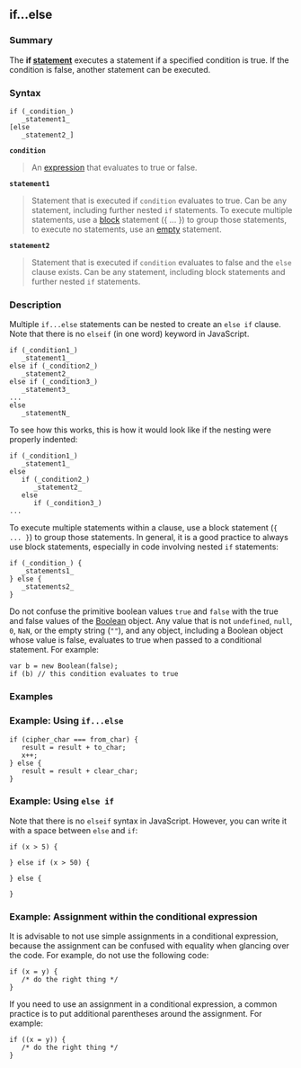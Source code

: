 ## if...else

### Summary

The **if [statement][0]** executes a statement if a specified condition is true. If the condition is false, another statement can be executed.

### Syntax

    if (_condition_)
       _statement1_
    [else
       _statement2_]
    

**`condition`**

> An [expression][1] that evaluates to true or false.

**`statement1`**

> Statement that is executed if `condition` evaluates to true. Can be any statement, including further nested `if` statements. To execute multiple statements, use a [block][2] statement ({ ... }) to group those statements, to execute no statements, use an [empty][3] statement.

**`statement2`**

> Statement that is executed if `condition` evaluates to false and the `else` clause exists. Can be any statement, including block statements and further nested `if` statements.

### Description

Multiple `if...else` statements can be nested to create an `else if` clause. Note that there is no `elseif` (in one word) keyword in JavaScript.

    if (_condition1_)
       _statement1_
    else if (_condition2_)
       _statement2_
    else if (_condition3_)
       _statement3_
    ...
    else
       _statementN_
    

To see how this works, this is how it would look like if the nesting were properly indented:

    if (_condition1_)
       _statement1_
    else
       if (_condition2_)
          _statement2_
       else
          if (_condition3_)
    ...
    

To execute multiple statements within a clause, use a block statement (`{ ... }`) to group those statements. In general, it is a good practice to always use block statements, especially in code involving nested `if` statements:

    if (_condition_) {
       _statements1_
    } else {
       _statements2_
    }
    

Do not confuse the primitive boolean values `true` and `false` with the true and false values of the [Boolean][4] object. Any value that is not `undefined`, `null`, `0`, `NaN`, or the empty string (`""`), and any object, including a Boolean object whose value is false, evaluates to true when passed to a conditional statement. For example:

    var b = new Boolean(false);
    if (b) // this condition evaluates to true
    

### Examples

### Example: Using `if...else`

    if (cipher_char === from_char) {
       result = result + to_char;
       x++;
    } else {
       result = result + clear_char;
    }
    

### Example: Using `else if`

Note that there is no `elseif` syntax in JavaScript. However, you can write it with a space between `else` and `if`:

    if (x > 5) {
    
    } else if (x > 50) {
    
    } else {
    
    }

### Example: Assignment within the conditional expression

It is advisable to not use simple assignments in a conditional expression, because the assignment can be confused with equality when glancing over the code. For example, do not use the following code:

    if (x = y) {
       /* do the right thing */
    }
    

If you need to use an assignment in a conditional expression, a common practice is to put additional parentheses around the assignment. For example:

    if ((x = y)) {
       /* do the right thing */
    }
    



[0]: https://developer.mozilla.org/en/docs/Web/JavaScript/Guide/Statements
[1]: https://developer.mozilla.org/en/docs/Web/JavaScript/Guide/Expressions_and_Operators#Expressions
[2]: https://developer.mozilla.org/en/docs/Web/JavaScript/Reference/Statements/block "en/JavaScript/Reference/Statements/block"
[3]: https://developer.mozilla.org/en/docs/Web/JavaScript/Reference/Statements/Empty
[4]: https://developer.mozilla.org/en/docs/Web/JavaScript/Reference/Global_Objects/Boolean "en/JavaScript/Reference/Global_Objects/Boolean"